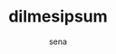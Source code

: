 ---
layout: ipsumpage

title: dilmesipsum
key: dilma
description: "Dilmes Ipsum, mais parágrafos, mais rapidez e mais asneiras da nossa presidentA!"
site: "http://www.dilmesipsum.com.br/"
author: sena
collaborative: true
language: Português

genBtnText: "Dobrar meta!"

text:
- "Primeiro eu queria cumprimentar os internautas. -Oi Internautas!"
- "Depois dizer que o meio ambiente é sem dúvida nenhuma uma ameaça ao desenvolvimento sustentável."
- "E isso significa que é uma ameaça pro futuro do nosso planeta e dos nossos países."
- "O desemprego beira 20%, ou seja, 1 em cada 4 portugueses."
- "No meu xinélo da humildade eu gostaria muito de ver o Neymar e o Ganso."
- "Por que eu acho que...."
- "11 entre 10 brasileiros gostariam."
- "Você veja, eu já vi, parei de ver. Voltei a ver."
- "Acho que o Neymar e o Ganso têm essa capacidade de fazer a gente olhar."
- "A única área que eu acho, que vai exigir muita atenção nossa"
- "Aí eu já aventei a hipótese de até criar um ministério."
- "É na área de... Na área... Eu diria assim, como uma espécie de analogia com o que acontece na área agrícola."
- "Ai você fala o seguinte: \"- Mas vocês acabaram isso?\" Vou te falar: -\"Não, está em andamento!\" Tem obras que \"vai\" durar pra depois de 2010."
- "Agora, por isso, nós já não desenhamos, não começamos a fazer projeto do que nós \"podêmo fazê\"? 11, 12, 13, 14... Por que é que não?"
- "A população ela precisa da Zona Franca de Manau, porque na Zona franca de Manaus, não é uma zona de exportação, é uma zona para o Brasil."
- "Portanto ela tem um objetivo, ela evita o desmatamento, que é altamente lucravito."
- "Derrubar arvores da natureza é muito lucrativo!"
- "Se hoje é o dia das crianças... Ontem eu disse: o dia da criança é o dia da mãe, dos pais, das professoras, mas também é o dia dos animais."
- "Sempre que você olha uma criança, há sempre uma figura oculta, que é um cachorro atrás. O que é algo muito importante!"
- "Todos as descrições das pessoas são sobre a humanidade do atendimento, a pessoa pega no pulso, examina, olha com carinho."
- "Então eu acho que vai ter outra coisa, que os médicos cubanos trouxeram pro brasil, um alto grau de humanidade."
- "Eu dou dinheiro pra minha filha. Eu dou dinheiro pra ela viajar, então é... é..."
- "Já vivi muito sem dinheiro, já vivi muito com dinheiro."
- "-Jornalista: Coloca esse dinheiro na poupança que a senhora ganha R$10 mil por mês. -Dilma: O que que é R$10 mil?"
---